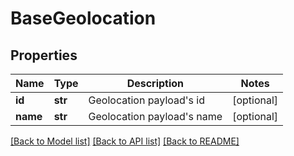 # BaseGeolocation

## Properties
Name | Type | Description | Notes
------------ | ------------- | ------------- | -------------
**id** | **str** | Geolocation payload&#x27;s id | [optional] 
**name** | **str** | Geolocation payload&#x27;s name | [optional] 

[[Back to Model list]](../README.md#documentation-for-models) [[Back to API list]](../README.md#documentation-for-api-endpoints) [[Back to README]](../README.md)

